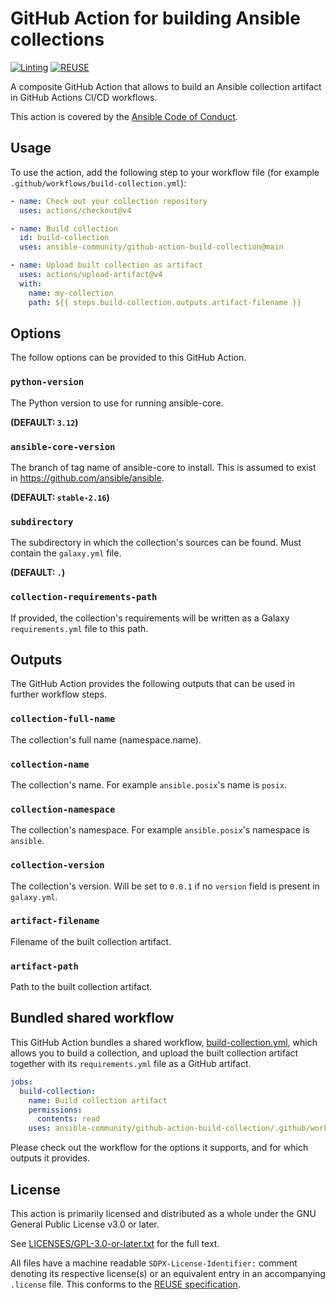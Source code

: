 <!--
Copyright (c) Ansible Project
GNU General Public License v3.0+ (see LICENSES/GPL-3.0-or-later.txt or https://www.gnu.org/licenses/gpl-3.0.txt)
SPDX-License-Identifier: GPL-3.0-or-later
-->

# GitHub Action for building Ansible collections

[![Linting](https://github.com/ansible-community/github-action-build-collection/actions/workflows/linting.yml/badge.svg)](https://github.com/ansible-community/github-action-build-collection/actions/workflows/linting.yml)
[![REUSE](https://github.com/ansible-community/github-action-build-collection/actions/workflows/reuse.yml/badge.svg)](https://github.com/ansible-community/github-action-build-collection/actions/workflows/reuse.yml)

A composite GitHub Action that allows to build an Ansible collection artifact in GitHub Actions CI/CD workflows.

This action is covered by the [Ansible Code of Conduct](https://docs.ansible.com/ansible/latest/community/code_of_conduct.html).

## Usage

To use the action, add the following step to your workflow file (for example `.github/workflows/build-collection.yml`):

```yaml
- name: Check out your collection repository
  uses: actions/checkout@v4

- name: Build collection
  id: build-collection
  uses: ansible-community/github-action-build-collection@main

- name: Upload built collection as artifact
  uses: actions/upload-artifact@v4
  with:
    name: my-collection
    path: ${{ steps.build-collection.outputs.artifact-filename }}
```

## Options

The follow options can be provided to this GitHub Action.

### `python-version`

The Python version to use for running ansible-core.

**(DEFAULT: `3.12`)**

### `ansible-core-version`

The branch of tag name of ansible-core to install.
This is assumed to exist in https://github.com/ansible/ansible.

**(DEFAULT: `stable-2.16`)**

### `subdirectory`

The subdirectory in which the collection's sources can be found. Must contain the `galaxy.yml` file.

**(DEFAULT: `.`)**

### `collection-requirements-path`

If provided, the collection's requirements will be written as a Galaxy `requirements.yml` file to this path.

## Outputs

The GitHub Action provides the following outputs that can be used in further workflow steps.

### `collection-full-name`

The collection's full name (namespace.name).

### `collection-name`

The collection's name. For example `ansible.posix`'s name is `posix`.

### `collection-namespace`

The collection's namespace. For example `ansible.posix`'s namespace is `ansible`.

### `collection-version`

The collection's version. Will be set to `0.0.1` if no `version` field is present in `galaxy.yml`.

### `artifact-filename`

Filename of the built collection artifact.

### `artifact-path`

Path to the built collection artifact.

## Bundled shared workflow

This GitHub Action bundles a shared workflow, [build-collection.yml](https://github.com/ansible-community/github-action-build-collection/blob/main/.github/workflows/build-collection.yml), which allows you to build a collection, and upload the built collection artifact together with its `requirements.yml` file as a GitHub artifact.

```yaml
jobs:
  build-collection:
    name: Build collection artifact
    permissions:
      contents: read
    uses: ansible-community/github-action-build-collection/.github/workflows/build-collection.yml@main
```

Please check out the workflow for the options it supports, and for which outputs it provides.

## License

This action is primarily licensed and distributed as a whole under the GNU General Public License v3.0 or later.

See [LICENSES/GPL-3.0-or-later.txt](https://github.com/ansible-community/github-action-build-collection/blob/main/COPYING) for the full text.

All files have a machine readable `SDPX-License-Identifier:` comment denoting its respective license(s) or an equivalent entry in an accompanying `.license` file. This conforms to the [REUSE specification](https://reuse.software/spec/).
